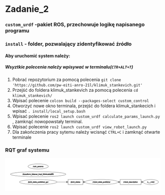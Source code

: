 # Zadanie_2

### `custom_urdf` -pakiet ROS, przechowuje logikę napisanego programu
### `install` - folder, pozwalający zidentyfikować źródło
#### Aby uruchomić system należy:
##### Wsyztkie polecenia należy wpisywać w terminalu(`CTR+ALT+T`)
1. Pobrać repozytorium za pomocą polecenia `git clone 'https://github.com/pw-eiti-anro-21l/klimuk_stankevich.git'`
2. Przejść do foldera klimuk_stankevich za pomocą polecenia `cd klimuk_stankevich/`
3. Wpisać polecenie `colcon build --packages-select custom_control`
4. Otworzyć nowe okno terminala, przejść do foldera klimuk_stankecich i wpisać `. install/local_setup.bash `
5. Wpisać polecenie `ros2 launch custom_urdf calculate_params_launch.py `, zamknąć nowopowstały terminal.
6. Wpisać polecenie `ros2 launch custom_urdf view_robot_launch.py `
7. Dla zakończenia pracy sytemu należy wcisnąć `CTRL+C` i zamknąć otwarte terminale

### RQT graf systemu 
![rqt graph](./ANRO_zadanie2.png)
